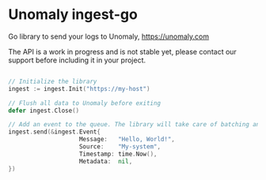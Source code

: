 # Unomaly ingest-go
Go library to send your logs to Unomaly, https://unomaly.com


The API is a work in progress and is not stable yet, please contact our support before including it in your project.


```go

// Initialize the library
ingest := ingest.Init("https://my-host")

// Flush all data to Unomaly before exiting
defer ingest.Close()

// Add an event to the queue. The library will take care of batching and sending events to Unomaly
ingest.send(&ingest.Event{
    				Message:   "Hello, World!",
    				Source:    "My-system",
    				Timestamp: time.Now(),
    				Metadata:  nil,
})

```
